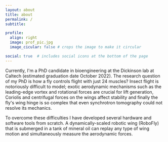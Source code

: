 ```yaml
---
layout: about
title: about
permalink: /
subtitle:

profile:
  align: right
  image: prof_pic.jpg
  image_cicular: false # crops the image to make it circular

social: true  # includes social icons at the bottom of the page
---
```


Currently, I'm a PhD candidate in bioengineering at the Dickinson lab at Caltech (estimated graduation date October 2022). The research question of my PhD is how a fly controls flight with just 24 muscles? Insect flight is notoriously difficult to model; exotic aerodynamic mechanisms such as the leading-edge vortex and rotational forces are crucial for lift generation, Coriolis and centrifugal forces on the wings affect stability and finally the fly's wing hinge is so complex that even synchrotron tomography could not resolve its mechanics. 

To overcome these difficulties I have developed several hardware and software tools from scratch. A dynamically-scaled robotic wing (RoboFly) that is submerged in a tank of mineral oil can replay any type of wing motion and simultaneously measure the aerodynamic forces. 
